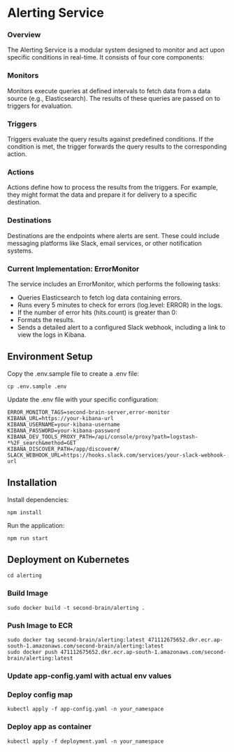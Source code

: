 # Alerting Service
### Overview
The Alerting Service is a modular system designed to monitor and act upon specific conditions in real-time. It consists of four core components:

### Monitors
Monitors execute queries at defined intervals to fetch data from a data source (e.g., Elasticsearch). The results of these queries are passed on to triggers for evaluation.

### Triggers
Triggers evaluate the query results against predefined conditions. If the condition is met, the trigger forwards the query results to the corresponding action.

### Actions
Actions define how to process the results from the triggers. For example, they might format the data and prepare it for delivery to a specific destination.

### Destinations
Destinations are the endpoints where alerts are sent. These could include messaging platforms like Slack, email services, or other notification systems.

### Current Implementation: ErrorMonitor
The service includes an ErrorMonitor, which performs the following tasks:

- Queries Elasticsearch to fetch log data containing errors.
- Runs every 5 minutes to check for errors (log.level: ERROR) in the logs.
- If the number of error hits (hits.count) is greater than 0:
- Formats the results.
- Sends a detailed alert to a configured Slack webhook, including a link to view the logs in Kibana.

## Environment Setup
Copy the .env.sample file to create a .env file:

```
cp .env.sample .env
```

Update the .env file with your specific configuration:

```
ERROR_MONITOR_TAGS=second-brain-server,error-monitor
KIBANA_URL=https://your-kibana-url
KIBANA_USERNAME=your-kibana-username
KIBANA_PASSWORD=your-kibana-password
KIBANA_DEV_TOOLS_PROXY_PATH=/api/console/proxy?path=logstash-*%2F_search&method=GET
KIBANA_DISCOVER_PATH=/app/discover#/
SLACK_WEBHOOK_URL=https://hooks.slack.com/services/your-slack-webhook-url
```

## Installation
Install dependencies:

```
npm install
```

Run the application:

```
npm run start
```

## Deployment on Kubernetes

```
cd alerting
```

### Build Image

```
sudo docker build -t second-brain/alerting .
```

### Push Image to ECR
```
sudo docker tag second-brain/alerting:latest 471112675652.dkr.ecr.ap-south-1.amazonaws.com/second-brain/alerting:latest
sudo docker push 471112675652.dkr.ecr.ap-south-1.amazonaws.com/second-brain/alerting:latest
```

### Update app-config.yaml with actual env values

### Deploy config map
```
kubectl apply -f app-config.yaml -n your_namespace
```

### Deploy app as container
```
kubectl apply -f deployment.yaml -n your_namespace
```